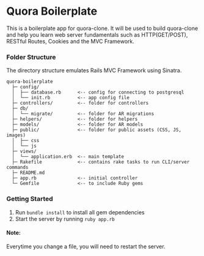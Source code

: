 # Quora Boilerplate

This is a boilerplate app for quora-clone. It will be used to build quora-clone  and help you learn web server fundamentals such as HTTP(GET/POST), RESTful Routes, Cookies and the MVC Framework.

### Folder Structure
The directory structure emulates Rails MVC Framework using Sinatra.
```
quora-boilerplate
  ├─ config/
  │  ├── database.rb      <-- config for connecting to postgresql
  │  └── init.rb          <-- app config file
  ├─ controllers/         <-- folder for controllers               
  ├─ db/
  │  └── migrate/         <-- folder for AR migrations
  ├─ helpers/             <-- folder for helpers
  ├─ models/              <-- folder for AR models
  ├─ public/              <-- folder for public assets (CSS, JS, images)
  │  ├── css
  │  └── js
  ├─ views/
  │  └── application.erb  <-- main template
  ├─ Rakefile             <-- contains rake tasks to run CLI/server commands
  ├─ README.md
  ├─ app.rb               <-- initial controller
  └─ Gemfile              <-- to include Ruby gems
```

### Getting Started
1. Run ```bundle install``` to install all gem dependencies
2. Start the server by running ```ruby app.rb```

#### Note:
Everytime you change a file, you will need to restart the  server.
